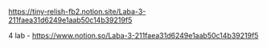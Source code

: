 https://tiny-relish-fb2.notion.site/Laba-3-211faea31d6249e1aab50c14b39219f5


4 lab - https://www.notion.so/Laba-3-211faea31d6249e1aab50c14b39219f5
